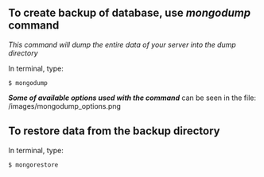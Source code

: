 ## To create backup of database, use _mongodump_ command
_This command will dump the entire data of your server into the dump directory_

In terminal, type:

    $ mongodump

**_Some of available options used with the command_** can be seen in the file: /images/mongodump_options.png

## To restore data from the backup directory

In terminal, type:
    
    $ mongorestore 